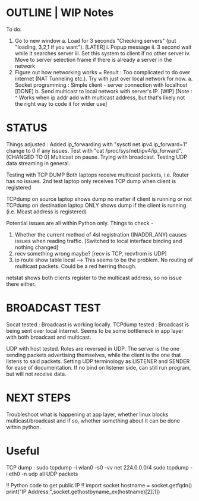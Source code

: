 OUTLINE | WIP Notes
===================

To do:
1. Go to new window
    a. Load for 3 seconds "Checking servers" (put "loading, 3,2,1 if you want"). [LATER]
        i. Popup message
        ii. 3 second wait while it searches server
        iii. Set this system to client if no other server
        iv. Move to server selection frame if there is already a server in the network
2. Figure out how networking works = Result : Too complicated to do over internet (NAT Tunneling etc.). Try with just over local network for now.
    a. Socket programming : Simple client - server connection with localhost [DONE]
    b. Send multicast to local network with server's IP. [WIP]
        [Note : ^ Works when ip addr add with multicast address, but that's likely not the right way to code it for wider use]

STATUS
======

Things adjusted :
    Added ip_forwarding with "sysctl net.ipv4.ip_forward=1" change to 0 if any issues. Test with "cat /proc/sys/net/ipv4/ip_forward". [CHANGED TO 0]
Multicast on pause.
Trying with broadcast.
Testing UDP data streaming in general.

Testing with TCP DUMP
Both laptops receive multicast packets, i.e. Router has no issues.
2nd test laptop only receives TCP dump when ciient is registered

TCPdump on source laptop shows dump no matter if client is running or not
TCPdump on destination laptop ONLY shows dump if the client is running (i.e. Mcast address is registered)

Potential issues are all within Python only.
Things to check -
1. Whether the current method of 4sl registration (INADDR_ANY) causes issues when reading traffic. [Switched to local interface binding and nothing changed]
2. recv something wrong maybe? [recv is TCP, recvfrom is UDP]
3. ip route show table local --> This seems to be the problem. No routing of multicast packets. Could be a red herring though.

netstat shows both clients register to the multicast address, so no issue there either.

BROADCAST TEST
==============
Socat tested : Broadcast is working locally.
TCPdump tested : Broadcast is being sent over local internet.
Seems to be some bottleneck in app layer with both broadcast and multicast.

UDP with host tested.
Roles are reversed in UDP.
The server is the one sending packets advertising themselves, while the client is the one that listens to said packets.
Setting UDP terminology as LISTENER and SENDER for ease of documentation.
If no bind on listener side, can still run program, but will not receive data.

NEXT STEPS
==========
Troubleshoot what is happening at app layer, whether linux blocks multicast/broadcast and if so, whether something about it can be done within python.

Useful
======
TCP dump :
sudo tcpdump -i wlan0 -s0 -vv net 224.0.0.0/4
sudo tcpdump -i eth0 -n udp
all UDP packets

!! Python code to get public IP !!
import socket
hostname = socket.getfqdn()
print("IP Address:",socket.gethostbyname_ex(hostname)[2][1])
